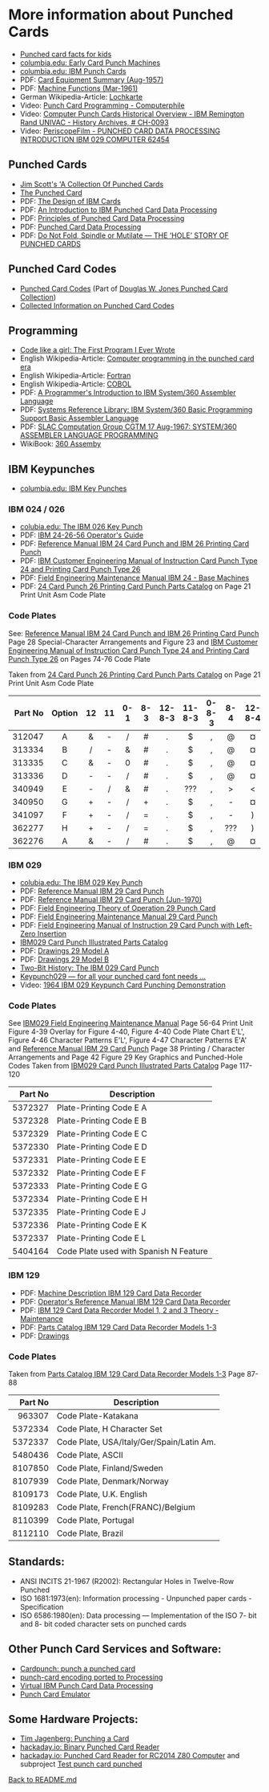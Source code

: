 # More information about Punched Cards
* [Punched card facts for kids](https://kids.kiddle.co/Punched_card)
* [columbia.edu: Early Card Punch Machines](http://www.columbia.edu/cu/computinghistory/oldpunch.html)
* [columbia.edu: IBM Punch Cards](http://www.columbia.edu/cu/computinghistory/cards.html)
* PDF: [Card Equipment Summary (Aug-1957)](http://bitsavers.informatik.uni-stuttgart.de/pdf/ibm/punchedCard/Training/Card_Equipment_Summary_Aug57.pdf)
* PDF: [Machine Functions (Mar-1961)](http://bitsavers.informatik.uni-stuttgart.de/pdf/ibm/punchedCard/Training/224-8208-3_Machine_Functions_Mar61.pdf)
* German Wikipedia-Article: [Lochkarte](https://de.wikipedia.org/wiki/Lochkarte)
* Video: [Punch Card Programming - Computerphile](https://www.youtube.com/watch?v=KG2M4ttzBnY)
* Video: [Computer Punch Cards Historical Overview - IBM Remington Rand UNIVAC - History Archives, # CH-0093](https://www.youtube.com/watch?v=kKJxzay85Vk)
* Video: [PeriscopeFilm - PUNCHED CARD DATA PROCESSING INTRODUCTION IBM 029 COMPUTER 62454](https://www.youtube.com/watch?v=etu-cH-nkIA)

## Punched Cards
* [Jim Scott's 'A Collection Of Punched Cards](http://www.jkmscott.net/data/Punched%20Cards.html)
* [The Punched Card](http://www.quadibloc.com/comp/cardint.htm)
* PDF: [The Design of IBM Cards](http://bitsavers.informatik.uni-stuttgart.de/pdf/ibm/punchedCard/Training/22-5526-4_The_Design_of_IBM_Cards_Mar56.pdf)
* PDF: [An Introduction to IBM Punched Card Data Processing](http://bitsavers.informatik.uni-stuttgart.de/pdf/ibm/punchedCard/Training/F20-0074_An_Introduction_to_IBM_Punched_Card_Data_Processing.pdf)
* PDF: [Principles of Punched Card Data Processing](http://bitsavers.informatik.uni-stuttgart.de/pdf/ibm/punchedCard/Training/Van_Ness_Principles_of_Punched_Card_Data_Processing_1962.pdf)
* PDF: [Punched Card Data Processing](http://bitsavers.informatik.uni-stuttgart.de/pdf/ibm/punchedCard/Training/Levy_Punched_Card_Data_Processing_1967.pdf)
* PDF: [Do Not Fold, Spindle or Mutilate — THE ‘HOLE’ STORY OF PUNCHED CARDS](http://www.gfierheller.ca/wp-content/uploads/2014/02/Do-Not-Fold-Feb-7-2014-web.pdf)

## Punched Card Codes
* [Punched Card Codes](http://homepage.divms.uiowa.edu/~jones/cards/codes.html) (Part of [ Douglas W. Jones Punched Card Collection](http://homepage.divms.uiowa.edu/~jones/cards/index.html))
* [Collected Information on Punched Card Codes](http://www.chilton-computing.org.uk/acl/literature/chapman/p013.htm)

## Programming
* [Code like a girl: The First Program I Ever Wrote](https://code.likeagirl.io/the-first-program-i-ever-wrote-5a5a6b08469c)
* English Wikipedia-Article: [Computer programming in the punched card era](https://en.wikipedia.org/wiki/Computer_programming_in_the_punched_card_era)
* English Wikipedia-Article: [Fortran](https://en.wikipedia.org/wiki/Fortran)
* English Wikipedia-Article: [COBOL](https://en.wikipedia.org/wiki/COBOL)
* PDF: [A  Programmer's Introduction to IBM System/360 Assembler Language](http://bitsavers.trailing-edge.com/pdf/ibm/360/asm/SC20-1646-6_int360asm_Aug70.pdf)
* PDF: [Systems Reference Library: IBM System/360 Basic Programming Support Basic Assembler Language](http://www.bitsavers.org/pdf/ibm/360/bos_bps/C20-6503-0_BAL_Feb65.pdf)
* PDF: [SLAC Computation Group CGTM 17 Aug-1967: SYSTEM/360 ASSEMBLER LANGUAGE PROGRAMMING](https://www.slac.stanford.edu/vault/collvault/greylit/cgtm/CGTM17A.pdf)
* WikiBook: [360 Assemby](https://en.wikibooks.org/wiki/360_Assembly)

## IBM Keypunches

* [columbia.edu: IBM Key Punches](http://www.columbia.edu/cu/computinghistory/keypunch.html) 

### IBM 024 / 026
* [colubia.edu: The IBM 026 Key Punch](http://www.columbia.edu/cu/computinghistory/026.html)
* PDF: [IBM 24-26-56 Operator's Guide](http://bitsavers.informatik.uni-stuttgart.de/pdf/ibm/punchedCard/Keypunch/024-026/229-3125_24-26_Operators_Guide.pdf)
* PDF: [Reference Manual IBM 24 Card Punch and IBM 26 Printing Card Punch](http://bitsavers.informatik.uni-stuttgart.de/pdf/ibm/punchedCard/Keypunch/024-026/A24-0520-3_24_26_Card_Punch_Reference_Manual_Oct1965.pdf)
* PDF: [IBM Customer Engineering Manual of Instruction Card Punch Type 24 and Printing Card Punch Type 26](http://bitsavers.informatik.uni-stuttgart.de/pdf/ibm/punchedCard/Keypunch/024-026/22-8319-0_24_26_Customer_Engineering_Preliminary_Manual_of_Instruction_1950.pdf)
* PDF: [Field Engineering Maintenance Manual IBM 24 - Base Machines](http://bitsavers.informatik.uni-stuttgart.de/pdf/ibm/punchedCard/Keypunch/024-026/225-6535-5_24-Base_Machines_FEMM_Dec65.pdf)
* PDF: [24 Card Punch 26 Printing Card Punch Parts Catalog](http://bitsavers.informatik.uni-stuttgart.de/pdf/ibm/punchedCard/Keypunch/024-026/123-7091-3_24_25_Parts_Catalog_Apr1963.pdf) on Page 21 Print Unit Asm Code Plate

### Code Plates
See: [Reference Manual IBM 24 Card Punch and IBM 26 Printing Card Punch](http://bitsavers.informatik.uni-stuttgart.de/pdf/ibm/punchedCard/Keypunch/024-026/A24-0520-3_24_26_Card_Punch_Reference_Manual_Oct1965.pdf) Page 28 Special-Character Arrangements and Figure 23 and [IBM Customer Engineering Manual of Instruction Card Punch Type 24 and Printing Card Punch Type 26](http://bitsavers.informatik.uni-stuttgart.de/pdf/ibm/punchedCard/Keypunch/024-026/22-8319-0_24_26_Customer_Engineering_Preliminary_Manual_of_Instruction_1950.pdf) on Pages 74-76 Code Plate

Taken from  [24 Card Punch 26 Printing Card Punch Parts Catalog](http://bitsavers.informatik.uni-stuttgart.de/pdf/ibm/punchedCard/Keypunch/024-026/123-7091-3_24_25_Parts_Catalog_Apr1963.pdf) on Page 21 Print Unit Asm Code Plate

| Part No | Option | 12 | 11 | 0-1 | 8-3 | 12-8-3 | 11-8-3 | 0-8-3 | 8-4 | 12-8-4 | 11-8-4 | 0-8-4 |
|--------:|:------:|:--:|:--:|:---:|:---:|:------:|:------:|:-----:|:---:|:------:|:------:|:-----:|
|  312047 |   A    | &  |  - |  /  |  #  |   .    |    $   |   ,   |  @  |   ¤    |   *    |   %   | 
|  313334 |   B    | /  |  - |  &  |  #  |   .    |    $   |   ,   |  @  |   ¤    |   *    |   %   | 
|  313335 |   C    | &  |  - |  0  |  #  |   .    |    $   |   ,   |  @  |   ¤    |   *    |   %   | 
|  313336 |   D    | -  |  - |  /  |  #  |   .    |    $   |   ,   |  @  |   ¤    |   *    |   %   | 
|  340949 |   E    | -  |  / |  &  |  #  |   .    |   ???  |   ,   |  >  |   <    |   *    |   %   | 
|  340950 |   G    | +  |  - |  /  |  +  |   .    |    $   |   ,   |  -  |   ¤    |   *    |   %   | 
|  341097 |   F    | +  |  - |  /  |  =  |   .    |    $   |   ,   |  -  |   )    |   *    |   (   | 
|  362277 |   H    | +  |  - |  /  |  =  |   .    |    $   |   ,   | ??? |   )    |   *    |   (   | 
|  362276 |   A    | &  |  - |  /  |  #  |   .    |    $   |   ,   |  @  |   ¤    |   *    |   %   | 

### IBM 029
* [colubia.edu: The IBM 029 Key Punch](http://www.columbia.edu/cu/computinghistory/029.html)
* PDF: [Reference Manual IBM 29 Card Punch](http://bitsavers.informatik.uni-stuttgart.de/pdf/ibm/punchedCard/Keypunch/029/A24-3332-3_29_Reference_Man.pdf)
* PDF: [Reference Manual IBM 29 Card Punch (Jun-1970)](http://bitsavers.informatik.uni-stuttgart.de/pdf/ibm/punchedCard/Keypunch/029/GA24-3332-6_Reference_Manual_Model_29_Card_Punch_Jun70.pdf)
* PDF: [Field Engineering Theory of Operation 29 Punch Card](http://bitsavers.informatik.uni-stuttgart.de/pdf/ibm/punchedCard/Keypunch/029/S225-3358-4_29_FETOM_Mar70.pdf)
* PDF: [Field Engineering Maintenance Manual 29 Card Punch](http://bitsavers.informatik.uni-stuttgart.de/pdf/ibm/punchedCard/Keypunch/029/225-3357-3_29_FE_Maint_Man_Nov70.pdf)
* PDF: [Field Engineering Manual of Instruction 29 Card Punch with Left-Zero Insertion](http://bitsavers.informatik.uni-stuttgart.de/pdf/ibm/punchedCard/Keypunch/029/225-3386-0_29_LeftZero_Opt_Maint.pdf)
* [IBM029 Card Punch Illustrated Parts Catalog](http://bitsavers.informatik.uni-stuttgart.de/pdf/ibm/punchedCard/Keypunch/029/S124-0085-5_29_Parts_Man_Dec68.pdf)
* PDF: [Drawings 29 Model A](http://bitsavers.informatik.uni-stuttgart.de/pdf/ibm/punchedCard/Keypunch/029/29_ModelA_Drawings.pdf)
* PDF: [Drawings 29 Model B](http://bitsavers.informatik.uni-stuttgart.de/pdf/ibm/punchedCard/Keypunch/029/29_ModelB_Drawings.pdf)
* [Two-Bit History: The IBM 029 Card Punch](https://twobithistory.org/2018/06/23/ibm-029-card-punch.html)
* [Keypunch029 — for all your punched card font needs ...](https://scruss.com/blog/2017/03/21/keypunch029-for-all-your-punched-card-font-needs/)
* Video: [1964 IBM 029 Keypunch Card Punching Demonstration](https://www.youtube.com/watch?v=YnnGbcM-H8c)

### Code Plates
See [IBM029 Field Engineering Maintenance Manual](http://www.ed-thelen.org/comp-hist/IBM029-Field-Eng-Maint-Man-r.pdf) Page 56-64 Print Unit Figure 4-39 Overlay for Figure 4-40, Figure 4-40 Code Plate Chart E'L', Figure 4-46 Character Patterns E'L', Figure 4-47 Character Patterns E'A' and [Reference Manual IBM 29 Card Punch](http://bitsavers.informatik.uni-stuttgart.de/pdf/ibm/punchedCard/Keypunch/029/A24-3332-3_29_Reference_Man.pdf) Page 38 Printing / Character Arrangements and Page 42 Figure 29 Key Graphics and Punched-Hole Codes
Taken from [IBM029 Card Punch Illustrated Parts Catalog](http://bitsavers.informatik.uni-stuttgart.de/pdf/ibm/punchedCard/Keypunch/029/S124-0085-5_29_Parts_Man_Dec68.pdf) Page 117-120

| Part No | Description                            |
|--------:|----------------------------------------|
| 5372327 | Plate-Printing Code E A                |
| 5372328 | Plate-Printing Code E B                |
| 5372329 | Plate-Printing Code E C                |
| 5372330 | Plate-Printing Code E D                |
| 5372331 | Plate-Printing Code E E                |
| 5372332 | Plate-Printing Code E F                |
| 5372333 | Plate-Printing Code E G                |
| 5372334 | Plate-Printing Code E H                |
| 5372335 | Plate-Printing Code E J                |
| 5372336 | Plate-Printing Code E K                |
| 5372337 | Plate-Printing Code E L                |
| 5404164 | Code Plate used with Spanish N Feature |


### IBM 129
* PDF: [Machine Description IBM 129 Card Data Recorder](http://bitsavers.informatik.uni-stuttgart.de/pdf/ibm/punchedCard/Keypunch/129/GA22-6980-1_129_Card_Data_Recorder_Machine_Description_Apr71.pdf)
* PDF: [Operator's Reference Manual IBM 129 Card Data Recorder](http://bitsavers.informatik.uni-stuttgart.de/pdf/ibm/punchedCard/Keypunch/129/GA22-6968-0_129_Operators_Manual_Apr71.pdf)
* PDF: [IBM 129 Card Data Recorder Model 1, 2 and 3 Theory - Maintenance](http://bitsavers.informatik.uni-stuttgart.de/pdf/ibm/punchedCard/Keypunch/129/SY22-6882-3_129_Maintenance_Mar74.pdf)
* PDF: [Parts Catalog IBM 129 Card Data Recorder Models 1-3](http://bitsavers.informatik.uni-stuttgart.de/pdf/ibm/punchedCard/Keypunch/129/S123-1055-5_129_Parts_Catalog_Dec73.pdf)
* PDF: [Drawings](http://bitsavers.informatik.uni-stuttgart.de/pdf/ibm/punchedCard/Keypunch/129/129_ALD.pdf)

### Code Plates
Taken from [Parts Catalog IBM 129 Card Data Recorder Models 1-3](http://bitsavers.informatik.uni-stuttgart.de/pdf/ibm/punchedCard/Keypunch/129/S123-1055-5_129_Parts_Catalog_Dec73.pdf) Page 87-88

| Part No | Description                               |
|--------:|-------------------------------------------|
|  963307 | Code Plate-Katakana                       |
| 5372334 | Code Plate, H Character Set               |
| 5372337 | Code Plate, USA/Italy/Ger/Spain/Latin Am. |
| 5480436 | Code Plate, ASCII                         |
| 8107850 | Code Plate, Finland/Sweden                |
| 8107939 | Code Plate, Denmark/Norway                |
| 8109173 | Code Plate, U.K. English                  |
| 8109283 | Code Plate, French(FRANC)/Belgium         |
| 8110399 | Code Plate, Portugal                      |
| 8112110 | Code Plate, Brazil                        |

## Standards:
* ANSI INCITS 21-1967 (R2002): Rectangular Holes in Twelve-Row Punched 
* ISO 1681:1973(en): Information processing - Unpunched paper cards - Specification
* ISO 6586:1980(en): Data processing — Implementation of the ISO 7- bit and 8- bit coded character sets on punched cards

## Other Punch Card Services and Software:
* [Cardpunch: punch a punched card](http://www.kloth.net/services/cardpunch.php)
* [punch-card encoding ported to Processing](https://github.com/jeffThompson/PunchCardEncoding)
* [Virtual IBM Punch Card Data Processing](http://sims.durgadas.com/punchcards/ibm029.html)
* [Punch Card Emulator](http://tyleregeto.com/article/punch-card-emulator)

## Some Hardware Projects:
* [Tim Jagenberg: Punching a Card](https://tim.jagenberg.info/tag/ibm-model-029/)
* [hackaday.io: Binary Punched Card Reader](https://hackaday.io/project/9753-binary-punched-card-reader)
* [hackaday.io: Punched Card Reader for RC2014 Z80 Computer](https://hackaday.io/project/11772-punched-card-reader-for-rc2014-z80-computer) and subproject [Test punch card punched](https://hackaday.io/project/11772-punched-card-reader-for-rc2014-z80-computer/log/38393-test-punch-card-punched)

[Back to README.md](README.md)
